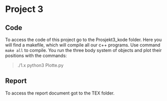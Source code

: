 # Project 3

## Code

To access the code of this project go to the Prosjekt3_kode folder. Here you will find a makefile, which will compile all our c++ programs. Use command `make all` to compile. You run the three body system of objects and plot their positions with the commands:<br />
>./1.x
>python3 Plotte.py




## Report

To access the report document got to the TEX folder. 
